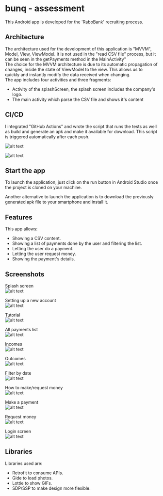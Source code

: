 # bunq - assessment

This Android app is developed for the 'RaboBank' recruiting process.


## Architecture

The architecture used for the development of this application is "MVVM", Model, View, ViewModel. It is not used in the "read CSV file" process, but it can be seen in the getPayments method in the MainActivity"\
The choice for the MVVM architecture is due to its automatic propagation of changes, inside the state of ViewModel to the view. This allows us to quickly and instantly modify the data received when changing. \
The app includes four activities and three fragments:
- Activity of the splashScreen, the splash screen includes the company's logo.
- The main activity which parse the CSV file and shows it's content



## CI/CD
I integrated "GitHub Actions" and wrote the script that runs the tests as well as build and generate an apk and make it available for download. This script is triggered automatically after each push.

![alt text](https://i.ibb.co/0ywRvR2/Capture-d-e-cran-2020-09-22-a-11-14-13-AM.png)

![alt text](https://i.ibb.co/KwV4vCR/Capture-d-e-cran-2020-09-22-a-11-14-30-AM.png)


## Start the app
To launch the application, just click on the run button in Android Studio once the project is cloned on your machine.

Another alternative to launch the application is to download the previously generated apk file to your smartphone and install it.


## Features

This app allows:
- Showing a CSV content.
- Showing a list of payments done by the user and filtering the list.
- Letting the user do a payment.
- Letting the user request money.
- Showing the payment's details.

## Screenshots

Splash screen\
![alt text](https://i.ibb.co/y5m7wty/splash.jpg)

Setting up a new account\
![alt text](https://i.ibb.co/r7xD5yY/Screenshot-2020-09-23-02-01-49-45-c9766aab1d619db9bc94a42d6ae8dff4.jpg)

Tutorial\
![alt text](https://i.ibb.co/G5CqhRn/tuto.jpg)

All payments list\
![alt text](https://i.ibb.co/Jz18YX5/list.jpg)

Incomes\
![alt text](https://i.ibb.co/sJVnb6W/incomes.jpg)

Outcomes\
![alt text](https://i.ibb.co/D7fqNYj/outcomes.jpg)

Filter by date\
![alt text](https://i.ibb.co/KGyfr2S/date.jpg)

How to make/request money\
![alt text](https://i.ibb.co/Xk68PL4/make-payment-tuto.jpg)

Make a payment\
![alt text](https://i.ibb.co/PT8nrKD/make-payment.jpg)

Request money\
![alt text](https://i.ibb.co/5MZQTth/request-money.jpg)


Login screen\
![alt text](https://i.ibb.co/D9sYNPf/Screenshot-2020-09-23-02-01-58-23-c9766aab1d619db9bc94a42d6ae8dff4.jpg)


## Libraries
Libraries used are:
- Retrofit to consume APIs.
- Gide to load photos.
- Lottie to show GIFs.
- SDP/SSP to make design more flexible.


